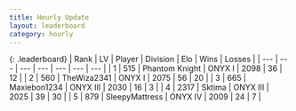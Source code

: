 ```yaml
---
title: Hourly Update
layout: leaderboard
category: hourly
---
```


{: .leaderboard}
| Rank | LV | Player | Division | Elo | Wins | Losses |
| --- | --- | --- | --- | --- | --- | --- |
| <span data-change="0">1</span> | 515 | <span title="ID: 742939">Phantom Knight</span> | ONYX I | <span data-change="0">2098</span> | <span data-change="0">36</span> | <span data-change="0">12</span> |
| <span data-change="0">2</span> | 560 | <span title="ID: 178216">TheWiza2341</span> | ONYX I | <span data-change="0">2075</span> | <span data-change="0">56</span> | <span data-change="0">20</span> |
| <span data-change="0">3</span> | 665 | <span title="ID: 410122">Maxiebon1234</span> | ONYX III | <span data-change="0">2030</span> | <span data-change="0">16</span> | <span data-change="0">3</span> |
| <span data-change="0">4</span> | 2317 | <span title="ID: 353063">Sktima</span> | ONYX III | <span data-change="0">2025</span> | <span data-change="0">39</span> | <span data-change="0">30</span> |
| <span data-change="0">5</span> | 879 | <span title="ID: 153129">SleepyMattress</span> | ONYX IV | <span data-change="0">2009</span> | <span data-change="0">24</span> | <span data-change="0">7</span> |
